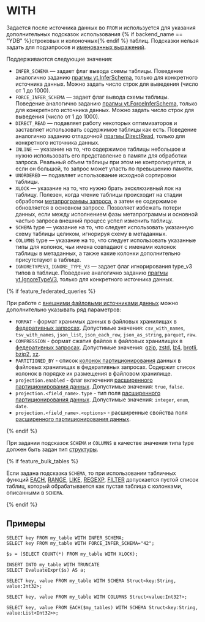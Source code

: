 # WITH

Задается после источника данных во `FROM` и используется для указания дополнительных подсказок использования {% if backend_name == "YDB" %}строковых и колоночных{% endif %} таблиц. Подсказки нельзя задать для подзапросов и [именованных выражений](../expressions.md#named-nodes).

Поддерживаются следующие значения:

* `INFER_SCHEMA` — задает флаг вывода схемы таблицы. Поведение аналогично заданию [прагмы yt.InferSchema](../pragma.md#inferschema), только для конкретного источника данных. Можно задать число строк для выведения (число от 1 до 1000).
* `FORCE_INFER_SCHEMA` — задает флаг вывода схемы таблицы. Поведение аналогично заданию [прагмы yt.ForceInferSchema](../pragma.md#inferschema), только для конкретного источника данных. Можно задать число строк для выведения (число от 1 до 1000).
* `DIRECT_READ` — подавляет работу некоторых оптимизаторов и заставляет использовать содержимое таблицы как есть. Поведение аналогично заданию отладочной [прагмы DirectRead](../pragma.md#debug), только для конкретного источника данных.
* `INLINE` — указание на то, что содержимое таблицы небольшое и нужно использовать его представление в памяти для обработки запроса. Реальный объем таблицы при этом не контролируется, и если он большой, то запрос может упасть по превышению памяти.
* `UNORDERED` — подавляет использование исходной сортировки таблицы.
* `XLOCK` — указание на то, что нужно брать эксклюзивный лок на таблицу. Полезен, когда чтение таблицы происходит на стадии обработки [метапрограммы запроса](../action.md), а затем ее содержимое обновляется в основном запросе. Позволяет избежать потери данных, если между исполнением фазы метапрограммы и основной частью запроса внешний процесс успел изменить таблицу.
* `SCHEMA` type — указание на то, что следует использовать указанную схему таблицы целиком, игнорируя схему в метаданных.
* `COLUMNS` type — указание на то, что следует использовать указанные типы для колонок, чьи имена совпадают с именами колонок таблицы в метаданных, а также какие колонки дополнительно присутствуют в таблице.
* `IGNORETYPEV3`, `IGNORE_TYPE_V3` — задает флаг игнорирования type_v3 типов в таблице. Поведение аналогично заданию [прагмы yt.IgnoreTypeV3](../pragma.md#ignoretypev3), только для конкретного источника данных.

{% if feature_federated_queries %}

При работе с [внешними файловыми источниками данных](../../../../concepts/datamodel/external_data_source.md) можно дополнительно указывать ряд параметров:

* `FORMAT` - формат хранимых данных в файловых хранилищах в [федеративных запросах](../../../../concepts/federated_query/s3/formats.md). Допустимые значения: `csv_with_names`, `tsv_with_names`, `json_list`, `json_each_row`, `json_as_string`, `parquet`, `raw`.
* `COMPRESSION` - формат сжатия файлов в файловых хранилищах в [федеративных запросах](../../../../concepts/federated_query/s3/partition_projection). Допустимые значения: [gzip](https://ru.wikipedia.org/wiki/Gzip), [zstd](https://ru.wikipedia.org/wiki/Zstandard), [lz4](https://ru.wikipedia.org/wiki/LZ4), [brotli](https://ru.wikipedia.org/wiki/Brotli), [bzip2](https://ru.wikipedia.org/wiki/Bzip2), [xz](https://ru.wikipedia.org/wiki/XZ).
* `PARTITIONED_BY` - список [колонок партиционирования](../../../../concepts/federated_query/s3/partitioning.md) данных в файловых хранилищах в федеративных запросах. Содержит список колонок в порядке их размещения в файловом хранилище.
* `projection.enabled` - флаг включения [расширенного партиционирования данных](../../../../concepts/federated_query/s3/partition_projection.md). Допустимые значения: `true`, `false`.
* `projection.<field_name>.type` - тип поля [расширенного партиционирования данных](../../../../concepts/federated_query/s3/partition_projection.md). Допустимые значения: `integer`, `enum`, `date`.
* `projection.<field_name>.<options>` - расширенные свойства поля [расширенного партиционирования данных](../../../../concepts/federated_query/s3/partition_projection.md).

{% endif %}

При задании подсказок `SCHEMA` и `COLUMNS` в качестве значения типа type должен быть задан тип [структуры](../../types/containers.md).

{% if feature_bulk_tables %}

Если задана подсказка `SCHEMA`, то при использовании табличных функций [EACH](concat.md), [RANGE](concat.md), [LIKE](concat.md), [REGEXP](concat.md), [FILTER](concat.md) допускается пустой список таблиц, который обрабатывается как пустая таблица с колонками, описанными в `SCHEMA`.

{% endif %}

## Примеры

```yql
SELECT key FROM my_table WITH INFER_SCHEMA;
SELECT key FROM my_table WITH FORCE_INFER_SCHEMA="42";
```

```yql
$s = (SELECT COUNT(*) FROM my_table WITH XLOCK);

INSERT INTO my_table WITH TRUNCATE
SELECT EvaluateExpr($s) AS a;
```

```yql
SELECT key, value FROM my_table WITH SCHEMA Struct<key:String, value:Int32>;
```

```yql
SELECT key, value FROM my_table WITH COLUMNS Struct<value:Int32?>;
```

```yql
SELECT key, value FROM EACH($my_tables) WITH SCHEMA Struct<key:String, value:List<Int32>>;
```
